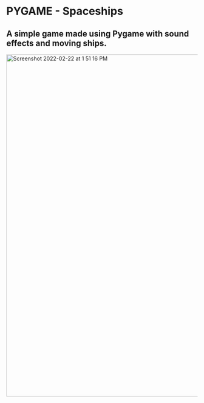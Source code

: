 # PYGAME - Spaceships
## A simple game made using Pygame with sound effects and moving ships.


<img width="899" alt="Screenshot 2022-02-22 at 1 51 16 PM" src="https://user-images.githubusercontent.com/64074709/155092249-0ca522dc-95bb-42b8-a8c7-604d484e75e2.png">
